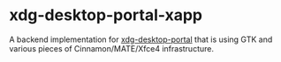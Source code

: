 # xdg-desktop-portal-xapp

A backend implementation for [xdg-desktop-portal](http://github.com/flatpak/xdg-desktop-portal)
that is using GTK and various pieces of Cinnamon/MATE/Xfce4 infrastructure.
